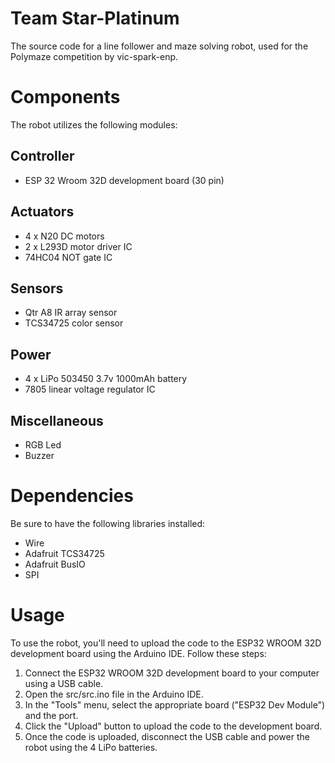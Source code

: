# Team Star-Platinum
The source code for a line follower and maze solving robot, used for the Polymaze competition by vic-spark-enp.

# Components

The robot utilizes the following modules:
## Controller
- ESP 32 Wroom 32D development board (30 pin)
## Actuators
- 4 x N20 DC motors
- 2 x L293D motor driver IC
- 74HC04 NOT gate IC
## Sensors
- Qtr A8 IR array sensor
- TCS34725 color sensor
## Power
- 4 x LiPo 503450 3.7v 1000mAh battery
- 7805 linear voltage regulator IC
## Miscellaneous
- RGB Led 
- Buzzer

# Dependencies
Be sure to have the following libraries installed:
- Wire
- Adafruit TCS34725
- Adafruit BusIO
- SPI

# Usage
To use the robot, you'll need to upload the code to the ESP32 WROOM 32D development board using the Arduino IDE. Follow these steps:

1. Connect the ESP32 WROOM 32D development board to your computer using a USB cable.
2. Open the src/src.ino file in the Arduino IDE.
3. In the "Tools" menu, select the appropriate board ("ESP32 Dev Module") and the port.
4. Click the "Upload" button to upload the code to the development board.
5. Once the code is uploaded, disconnect the USB cable and power the robot using the 4 LiPo batteries.

